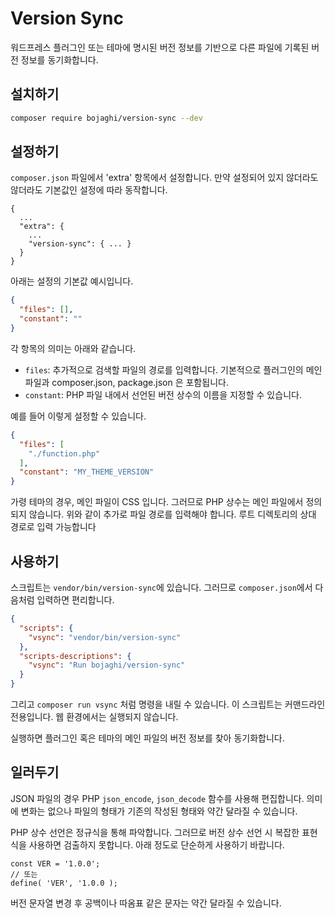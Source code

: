# Version Sync

워드프레스 플러그인 또는 테마에 명시된 버전 정보를 기반으로 다른 파일에 기록된 버전 정보를 동기화합니다. 

## 설치하기

```bash
composer require bojaghi/version-sync --dev
````

## 설정하기

`composer.json` 파일에서 'extra' 항목에서 설정합니다.
만약 설정되어 있지 않더라도 않더라도 기본값인 설정에 따라 동작합니다.

```
{
  ...
  "extra": {
    ...
    "version-sync": { ... }
  }
}
```

아래는 설정의 기본값 예시입니다.

```json
{
  "files": [],
  "constant": ""
}
```

각 항목의 의미는 아래와 같습니다.

- `files`: 추가적으로 검색할 파일의 경로를 입력합니다. 기본적으로 플러그인의 메인 파일과 composer.json, package.json 은 포함됩니다. 
- `constant`: PHP 파일 내에서 선언된 버전 상수의 이름을 지정할 수 있습니다.

예를 들어 이렇게 설정할 수 있습니다.

```json
{
  "files": [
    "./function.php"
  ],
  "constant": "MY_THEME_VERSION"
}
```

가령 테마의 경우, 메인 파일이 CSS 입니다. 그러므로 PHP 상수는 메인 파일에서 정의되지 않습니다.
위와 같이 추가로 파일 경로를 입력해야 합니다. 루트 디렉토리의 상대 경로로 입력 가능합니다

## 사용하기

스크립트는 `vendor/bin/version-sync`에 있습니다. 그러므로 `composer.json`에서 다음처럼 입력하면 편리합니다.

```json
{
  "scripts": {
    "vsync": "vendor/bin/version-sync"
  },
  "scripts-descriptions": {
    "vsync": "Run bojaghi/version-sync"
  }
}
```

그리고 `composer run vsync` 처럼 명령을 내릴 수 있습니다.
이 스크립트는 커맨드라인 전용입니다. 웹 환경에서는 실행되지 않습니다.

실행하면 플러그인 혹은 테마의 메인 파일의 버전 정보를 찾아 동기화합니다.

## 일러두기

JSON 파일의 경우 PHP `json_encode`, `json_decode` 함수를 사용해 편집합니다.
의미에 변화는 없으나 파일의 형태가 기존의 작성된 형태와 약간 달라질 수 있습니다.

PHP 상수 선언은 정규식을 통해 파악합니다. 그러므로 버전 상수 선언 시 복잡한 표현식을 사용하면 검출하지 못합니다.
아래 정도로 단순하게 사용하기 바랍니다.

```
const VER = '1.0.0';
// 또는
define( 'VER', '1.0.0 );
```

버전 문자열 변경 후 공백이나 따옴표 같은 문자는 약간 달라질 수 있습니다.
